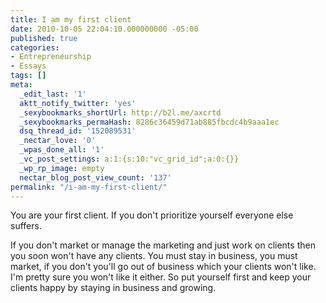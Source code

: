 ```yaml
---
title: I am my first client
date: 2010-10-05 22:04:10.000000000 -05:00
published: true
categories:
- Entrepreneurship
- Essays
tags: []
meta:
  _edit_last: '1'
  aktt_notify_twitter: 'yes'
  _sexybookmarks_shortUrl: http://b2l.me/axcrtd
  _sexybookmarks_permaHash: 8286c36459d71ab885fbcdc4b9aaa1ec
  dsq_thread_id: '152089531'
  _nectar_love: '0'
  _wpas_done_all: '1'
  _vc_post_settings: a:1:{s:10:"vc_grid_id";a:0:{}}
  _wp_rp_image: empty
  nectar_blog_post_view_count: '137'
permalink: "/i-am-my-first-client/"
---
```

You are your first client. If you don't prioritize yourself everyone else suffers.

If you don't market or manage the marketing and just work on clients then you soon won't have any clients. You must stay in business, you must market, if you don't you'll go out of business which your clients won't like. I'm pretty sure you won't like it either. So put yourself first and keep your clients happy by staying in business and growing.

